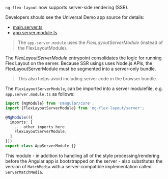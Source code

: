 `ng-flex-layout` now supports server-side rendering (SSR). 

Developers should see the Universal Demo app source for details:

*  [main.server.ts](https://github.com/alessiobianchini/flex-layout/blob/95a6e83bc9ce67a218d0b14e994ad41229b3ee75/projects/apps/universal-app/src/main.server.ts)
*  [app.server.module.ts](https://github.com/alessiobianchini/flex-layout/blob/95a6e83bc9ce67a218d0b14e994ad41229b3ee75/projects/apps/universal-app/src/app/app.server.module.ts)

>  The `app.server.module` uses the *FlexLayoutServerModule* (instead of the FlexLayoutModule). 

The *FlexLayoutServerModule* entrypoint consolidates the logic for running Flex Layout on the server. Because SSR usings uses Node.js APIs, the FlexLayoutServerModule must be segmented into a server-only bundle. 

> This also helps avoid including server code in the browser bundle.

The `FlexLayoutServerModule`, can be imported into a server modulefile, e.g. `app.server.module.ts` as follows: 

```typescript
import {NgModule} from '@angular/core';
import {FlexLayoutServerModule} from 'ng-flex-layout/server';

@NgModule(({
  imports: [
    ... other imports here
    FlexLayoutServerModule,
  ]
}))
export class AppServerModule {}
```

This module - in addition to handling all of the style processing/rendering before the Angular app is
bootstrapped on the server - also substitutes the version of `MatchMedia` with a server-compatible
implementation called `ServerMatchMedia`.